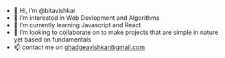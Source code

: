 - 👋 Hi, I’m @bitavishkar
- 👀 I’m interested in Web Devlopment and Algorithms 
- 🌱 I’m currently learning Javascript and React 
- 💞️ I’m looking to collaborate on to make projects that are simple in nature yet based on fundamentals
- 📫 contact me on ghadgeavishkar@gmail.com

<!---
bitavishkar/bitavishkar is a ✨ special ✨ repository because its `README.md` (this file) appears on your GitHub profile.
You can click the Preview link to take a look at your changes.
--->

